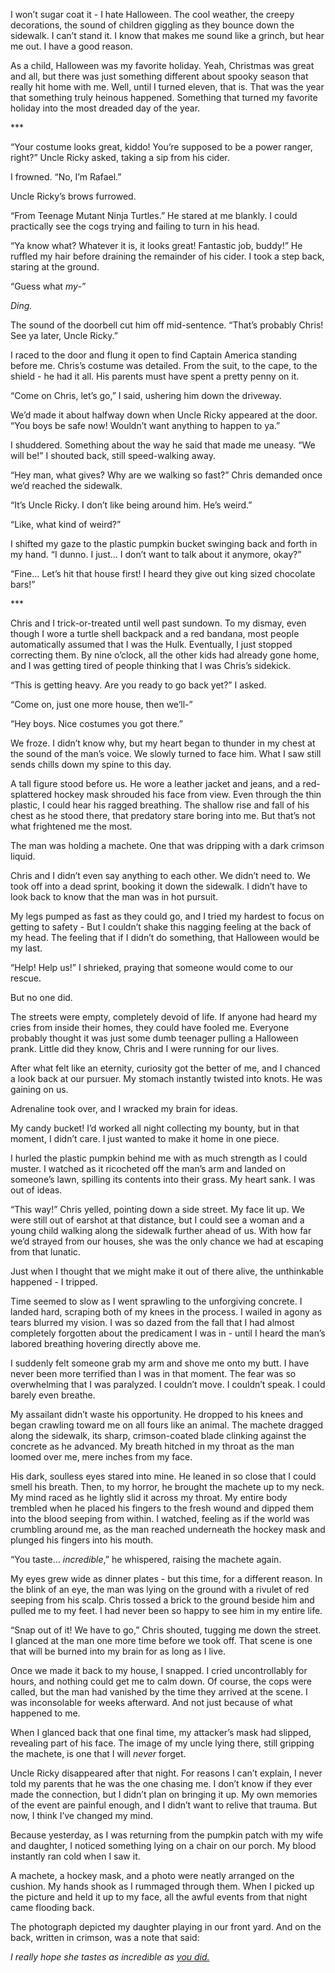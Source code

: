 I won’t sugar coat it - I hate Halloween. The cool weather, the creepy decorations, the sound of children giggling as they bounce down the sidewalk. I can’t stand it. I know that makes me sound like a grinch, but hear me out. I have a good reason. 

As a child, Halloween was my favorite holiday. Yeah, Christmas was great and all, but there was just something different about spooky season that really hit home with me. Well, until I turned eleven, that is. That was the year that something truly heinous happened. Something that turned my favorite holiday into the most dreaded day of the year. 

\*\*\*

“Your costume looks great, kiddo! You’re supposed to be a power ranger, right?” Uncle Ricky asked, taking a sip from his cider. 

I frowned. “No, I’m Rafael.” 

Uncle Ricky’s brows furrowed.  

“From Teenage Mutant Ninja Turtles.” He stared at me blankly. I could practically see the cogs trying and failing to turn in his head. 

“Ya know what? Whatever it is, it looks great! Fantastic job, buddy!” He ruffled my hair before draining the remainder of his cider. I took a step back, staring at the ground. 

“Guess what *my*-” 

*Ding.* 

The sound of the doorbell cut him off mid-sentence. “That’s probably Chris! See ya later, Uncle Ricky.” 

I raced to the door and flung it open to find Captain America standing before me. Chris’s costume was detailed. From the suit, to the cape, to the shield - he had it all. His parents must have spent a pretty penny on it. 

“Come on Chris, let’s go,” I said, ushering him down the driveway. 

We’d made it about halfway down when Uncle Ricky appeared at the door. “You boys be safe now! Wouldn’t want anything to happen to ya.” 

I shuddered. Something about the way he said that made me uneasy. “We will be!” I shouted back, still speed-walking away. 

“Hey man, what gives? Why are we walking so fast?” Chris demanded once we’d reached the sidewalk. 

“It’s Uncle Ricky. I don’t like being around him. He’s weird.” 

“Like, what kind of weird?” 

I shifted my gaze to the plastic pumpkin bucket swinging back and forth in my hand. “I dunno. I just… I don’t want to talk about it anymore, okay?” 

“Fine... Let’s hit that house first! I heard they give out king sized chocolate bars!” 

\*\*\*

Chris and I trick-or-treated until well past sundown. To my dismay, even though I wore a turtle shell backpack and a red bandana, most people automatically assumed that I was the Hulk. Eventually, I just stopped correcting them. By nine o’clock, all the other kids had already gone home, and I was getting tired of people thinking that I was Chris’s sidekick. 

“This is getting heavy. Are you ready to go back yet?” I asked. 

“Come on, just one more house, then we’ll-” 

“Hey boys. Nice costumes you got there.” 

We froze. I didn’t know why, but my heart began to thunder in my chest at the sound of the man’s voice. We slowly turned to face him. What I saw still sends chills down my spine to this day. 

A tall figure stood before us. He wore a leather jacket and jeans, and a red-splattered hockey mask shrouded his face from view. Even through the thin plastic, I could hear his ragged breathing. The shallow rise and fall of his chest as he stood there, that predatory stare boring into me. But that’s not what frightened me the most. 

The man was holding a machete. One that was dripping with a dark crimson liquid. 

Chris and I didn’t even say anything to each other. We didn’t need to. We took off into a dead sprint, booking it down the sidewalk. I didn’t have to look back to know that the man was in hot pursuit. 

My legs pumped as fast as they could go, and I tried my hardest to focus on getting to safety - But I couldn’t shake this nagging feeling at the back of my head. The feeling that if I didn’t do something, that Halloween would be my last. 

“Help! Help us!” I shrieked, praying that someone would come to our rescue. 

But no one did. 

The streets were empty, completely devoid of life. If anyone had heard my cries from inside their homes, they could have fooled me. Everyone probably thought it was just some dumb teenager pulling a Halloween prank. Little did they know, Chris and I were running for our lives. 

After what felt like an eternity, curiosity got the better of me, and I chanced a look back at our pursuer. My stomach instantly twisted into knots. He was gaining on us. 

Adrenaline took over, and I wracked my brain for ideas. 

My candy bucket! I’d worked all night collecting my bounty, but in that moment, I didn’t care. I just wanted to make it home in one piece. 

I hurled the plastic pumpkin behind me with as much strength as I could muster. I watched as it ricocheted off the man’s arm and landed on someone’s lawn, spilling its contents into their grass. My heart sank. I was out of ideas. 

“This way!” Chris yelled, pointing down a side street. My face lit up. We were still out of earshot at that distance, but I could see a woman and a young child walking along the sidewalk further ahead of us. With how far we’d strayed from our houses, she was the only chance we had at escaping from that lunatic. 

Just when I thought that we might make it out of there alive, the unthinkable happened - I tripped. 

Time seemed to slow as I went sprawling to the unforgiving concrete. I landed hard, scraping both of my knees in the process. I wailed in agony as tears blurred my vision. I was so dazed from the fall that I had almost completely forgotten about the predicament I was in - until I heard the man’s labored breathing hovering directly above me. 

I suddenly felt someone grab my arm and shove me onto my butt. I have never been more terrified than I was in that moment. The fear was so overwhelming that I was paralyzed. I couldn’t move. I couldn’t speak. I could barely even breathe. 

My assailant didn’t waste his opportunity. He dropped to his knees and began crawling toward me on all fours like an animal. The machete dragged along the sidewalk, its sharp, crimson-coated blade clinking against the concrete as he advanced. My breath hitched in my throat as the man loomed over me, mere inches from my face. 

His dark, soulless eyes stared into mine. He leaned in so close that I could smell his breath. Then, to my horror, he brought the machete up to my neck. My mind raced as he lightly slid it across my throat. My entire body trembled when he placed his fingers to the fresh wound and dipped them into the blood seeping from within. I watched, feeling as if the world was crumbling around me, as the man reached underneath the hockey mask and plunged his fingers into his mouth. 

“You taste… *incredible*,” he whispered, raising the machete again. 

My eyes grew wide as dinner plates - but this time, for a different reason. In the blink of an eye, the man was lying on the ground with a rivulet of red seeping from his scalp. Chris tossed a brick to the ground beside him and pulled me to my feet. I had never been so happy to see him in my entire life. 

“Snap out of it! We have to go,” Chris shouted, tugging me down the street. I glanced at the man one more time before we took off. That scene is one that will be burned into my brain for as long as I live. 

Once we made it back to my house, I snapped. I cried uncontrollably for hours, and nothing could get me to calm down. Of course, the cops were called, but the man had vanished by the time they arrived at the scene. I was inconsolable for weeks afterward. And not just because of what happened to me. 

When I glanced back that one final time, my attacker’s mask had slipped, revealing part of his face. The image of my uncle lying there, still gripping the machete, is one that I will *never* forget. 

Uncle Ricky disappeared after that night. For reasons I can’t explain, I never told my parents that he was the one chasing me. I don’t know if they ever made the connection, but I didn’t plan on bringing it up. My own memories of the event are painful enough, and I didn’t want to relive that trauma. But now, I think I’ve changed my mind. 

Because yesterday, as I was returning from the pumpkin patch with my wife and daughter, I noticed something lying on a chair on our porch. My blood instantly ran cold when I saw it. 

A machete, a hockey mask, and a photo were neatly arranged on the cushion. My hands shook as I rummaged through them. When I picked up the picture and held it up to my face, all the awful events from that night came flooding back. 

The photograph depicted my daughter playing in our front yard. And on the back, written in crimson, was a note that said: 

*I really hope she tastes as incredible as* [*you did.*](https://www.reddit.com/r/HorrorJunkie123/)

